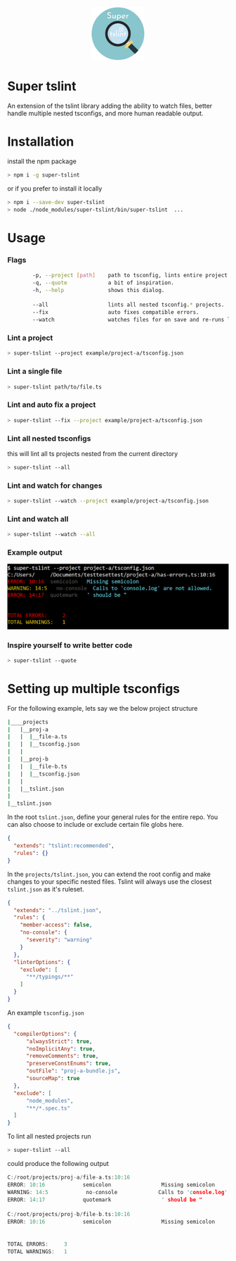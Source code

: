 <p align="center">
  <img src="./readme/logo.png" width="120px" alt="" />
</p>

# Super tslint
An extension of the tslint library adding the ability to watch files, better handle multiple nested tsconfigs, and more human readable output.

# Installation
install the npm package 
```bash
> npm i -g super-tslint
```
or if you prefer to install it locally
```bash
> npm i --save-dev super-tslint
> node ./node_modules/super-tslint/bin/super-tslint  ...
```

# Usage

### Flags
```bash
        -p, --project [path]    path to tsconfig, lints entire project.
        -q, --quote             a bit of inspiration.
        -h, --help              shows this dialog.

        --all                   lints all nested tsconfig.* projects.
        --fix                   auto fixes compatible errors.
        --watch                 watches files for on save and re-runs linter.
```

### Lint a project
```bash
> super-tslint --project example/project-a/tsconfig.json
```

### Lint a single file
```bash
> super-tslint path/to/file.ts
```

### Lint and auto fix a project
```bash
> super-tslint --fix --project example/project-a/tsconfig.json
```

### Lint all nested tsconfigs
this will lint all ts projects nested from the current directory
```bash
> super-tslint --all
```

### Lint and watch for changes
```bash
> super-tslint --watch --project example/project-a/tsconfig.json
```

### Lint and watch all 
```bash
> super-tslint --watch --all
```

### Example output
<p align="center">
  <img src="./readme/output.png" alt="" />
</p>

### Inspire yourself to write better code
```bash
> super-tslint --quote
```

# Setting up multiple tsconfigs
For the following example, lets say we the below project structure
```bash
|____projects
|   |__proj-a
|   |  |__file-a.ts
|   |  |__tsconfig.json
|   |
|   |__proj-b
|   |  |__file-b.ts
|   |  |__tsconfig.json
|   |
|   |__tslint.json
|
|__tslint.json
```

In the root `tslint.json`, define your general rules for the entire repo. You can also choose to include or exclude certain file globs here.
```json
{
  "extends": "tslint:recommended",
  "rules": {}
}
```
In the `projects/tslint.json`, you can extend the root config and make changes to your specific nested files. Tslint will always use the closest `tslint.json` as it's ruleset.
```json
{
  "extends": "../tslint.json",
  "rules": {
    "member-access": false,
    "no-console": {
      "severity": "warning"
    }
  },
  "linterOptions": {
    "exclude": [
      "**/typings/**"
    ]
  }
}
```
An example `tsconfig.json`
```json
{
  "compilerOptions": {
      "alwaysStrict": true,
      "noImplicitAny": true,
      "removeComments": true,
      "preserveConstEnums": true,
      "outFile": "proj-a-bundle.js",
      "sourceMap": true
  },
  "exclude": [
      "node_modules",
      "**/*.spec.ts"
  ]
}
```

To lint all nested projects run
```bash
> super-tslint --all
```
could produce the following output
```c
C:/root/projects/proj-a/file-a.ts:10:16
ERROR: 10:16            semicolon                Missing semicolon
WARNING: 14:5            no-console             Calls to 'console.log' are not allowed.
ERROR: 14:17            quotemark                ' should be "

C:/root/projects/proj-b/file-b.ts:10:16
ERROR: 10:16            semicolon                Missing semicolon


TOTAL ERRORS:     3
TOTAL WARNINGS:   1
```

